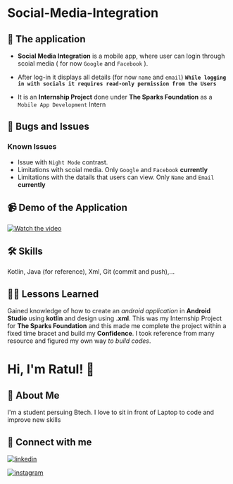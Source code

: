 
# Social-Media-Integration 


## 📲 The application
- ****Social Media Integration**** is a mobile app, where user can login through scoial media ( for now `Google` and `Facebook` ).  
- After log-in it displays all details (for now `name` and `email`)
**`While logging in with socials it requires read-only permission from the Users`**

- It is an **Internship Project** done under ****The Sparks Foundation**** as a `Mobile App Development` Intern

## 🐞 Bugs and Issues 
### Known Issues
- Issue with `Night Mode` contrast.
- Limitations with scoial media. Only `Google` and `Facebook` **currently**
- Limitations with the datails that users can view. Only `Name` and `Email` **currently**

## 📹 Demo of the Application

[![Watch the video](https://i.ytimg.com/vi/GMVW-ujXed4/hqdefault.jpg)](https://youtu.be/GMVW-ujXed4)

## 🛠 Skills
Kotlin, Java (for reference), Xml, Git (commit and push),...


## 🧑‍🏫 Lessons Learned

Gained knowledge of how to create an *android application* in **Android Studio** 
using **kotlin** and design using **.xml**. This was my Internship Project for 
**The Sparks Foundation** and this made me complete the project within a fixed
 time bracet and build my **Confidence**. I took reference from many resource 
 and figured my own way *to build codes*.

# Hi, I'm Ratul! 👋 


## 🚀 About Me

I'm a student persuing Btech. I love to sit in front of Laptop to code and improve new skills


## 🔗 Connect with me

[![linkedin](https://img.shields.io/badge/linkedin-0A66C2?style=for-the-badge&logo=linkedin&logoColor=white)](https://www.linkedin.com/in/royal-programmer/)

[![instagram](https://img.shields.io/badge/Instagram-E4405F?style=for-the-badge&logo=instagram&logoColor=white)](https://www.instagram.com/_royalprogrammer.dev/)

